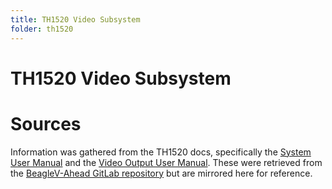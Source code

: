 ```yaml
---
title: TH1520 Video Subsystem
folder: th1520
---
```


# TH1520 Video Subsystem

# Sources

Information was gathered from the TH1520 docs, specifically the [System User Manual](https://objects.workswithriscv.guide/th1520-docs/TH1520%20System%20User%20Manual.pdf) and the [Video Output User Manual](https://objects.workswithriscv.guide/th1520-docs/TH1520%20Video%20Output%20User%20Manual.pdf). These were retrieved from the [BeagleV-Ahead GitLab repository](https://git.beagleboard.org/beaglev-ahead/beaglev-ahead/-/tree/main/docs?ref_type=heads) but are mirrored here for reference.